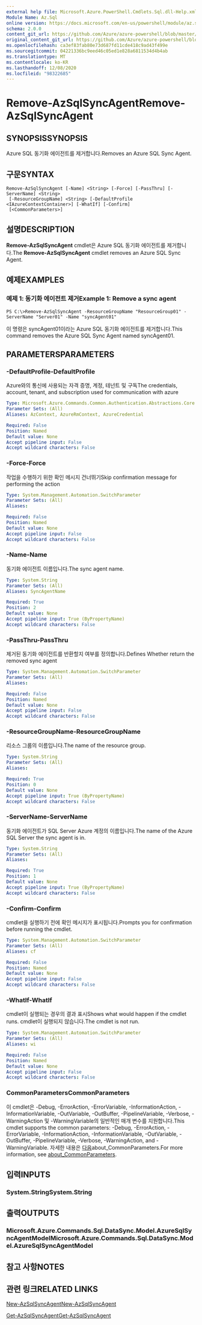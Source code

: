 ```yaml
---
external help file: Microsoft.Azure.PowerShell.Cmdlets.Sql.dll-Help.xml
Module Name: Az.Sql
online version: https://docs.microsoft.com/en-us/powershell/module/az.sql/remove-azsqlsyncagent
schema: 2.0.0
content_git_url: https://github.com/Azure/azure-powershell/blob/master/src/Sql/Sql/help/Remove-AzSqlSyncAgent.md
original_content_git_url: https://github.com/Azure/azure-powershell/blob/master/src/Sql/Sql/help/Remove-AzSqlSyncAgent.md
ms.openlocfilehash: ca3ef83fab80e73d687fd11cde418c9ad43f499e
ms.sourcegitcommit: 04221336bc9eed46c05ed1e828a6811534d4b4ab
ms.translationtype: MT
ms.contentlocale: ko-KR
ms.lasthandoff: 12/08/2020
ms.locfileid: "98322685"
---
```

# <span data-ttu-id="260d7-101">Remove-AzSqlSyncAgent</span><span class="sxs-lookup"><span data-stu-id="260d7-101">Remove-AzSqlSyncAgent</span></span>

## <span data-ttu-id="260d7-102">SYNOPSIS</span><span class="sxs-lookup"><span data-stu-id="260d7-102">SYNOPSIS</span></span>
<span data-ttu-id="260d7-103">Azure SQL 동기화 에이전트를 제거합니다.</span><span class="sxs-lookup"><span data-stu-id="260d7-103">Removes an Azure SQL Sync Agent.</span></span>

## <span data-ttu-id="260d7-104">구문</span><span class="sxs-lookup"><span data-stu-id="260d7-104">SYNTAX</span></span>

```
Remove-AzSqlSyncAgent [-Name] <String> [-Force] [-PassThru] [-ServerName] <String>
 [-ResourceGroupName] <String> [-DefaultProfile <IAzureContextContainer>] [-WhatIf] [-Confirm]
 [<CommonParameters>]
```

## <span data-ttu-id="260d7-105">설명</span><span class="sxs-lookup"><span data-stu-id="260d7-105">DESCRIPTION</span></span>
<span data-ttu-id="260d7-106">**Remove-AzSqlSyncAgent** cmdlet은 Azure SQL 동기화 에이전트를 제거합니다.</span><span class="sxs-lookup"><span data-stu-id="260d7-106">The **Remove-AzSqlSyncAgent** cmdlet removes an Azure SQL Sync Agent.</span></span>

## <span data-ttu-id="260d7-107">예제</span><span class="sxs-lookup"><span data-stu-id="260d7-107">EXAMPLES</span></span>

### <span data-ttu-id="260d7-108">예제 1: 동기화 에이전트 제거</span><span class="sxs-lookup"><span data-stu-id="260d7-108">Example 1: Remove a sync agent</span></span>
```
PS C:\>Remove-AzSqlSyncAgent -ResourceGroupName "ResourceGroup01" -ServerName "Server01" -Name "syncAgent01"
```

<span data-ttu-id="260d7-109">이 명령은 syncAgent01이라는 Azure SQL 동기화 에이전트를 제거합니다.</span><span class="sxs-lookup"><span data-stu-id="260d7-109">This command removes the Azure SQL Sync Agent named syncAgent01.</span></span>

## <span data-ttu-id="260d7-110">PARAMETERS</span><span class="sxs-lookup"><span data-stu-id="260d7-110">PARAMETERS</span></span>

### <span data-ttu-id="260d7-111">-DefaultProfile</span><span class="sxs-lookup"><span data-stu-id="260d7-111">-DefaultProfile</span></span>
<span data-ttu-id="260d7-112">Azure와의 통신에 사용되는 자격 증명, 계정, 테넌트 및 구독</span><span class="sxs-lookup"><span data-stu-id="260d7-112">The credentials, account, tenant, and subscription used for communication with azure</span></span>

```yaml
Type: Microsoft.Azure.Commands.Common.Authentication.Abstractions.Core.IAzureContextContainer
Parameter Sets: (All)
Aliases: AzContext, AzureRmContext, AzureCredential

Required: False
Position: Named
Default value: None
Accept pipeline input: False
Accept wildcard characters: False
```

### <span data-ttu-id="260d7-113">-Force</span><span class="sxs-lookup"><span data-stu-id="260d7-113">-Force</span></span>
<span data-ttu-id="260d7-114">작업을 수행하기 위한 확인 메시지 건너뛰기</span><span class="sxs-lookup"><span data-stu-id="260d7-114">Skip confirmation message for performing the action</span></span>

```yaml
Type: System.Management.Automation.SwitchParameter
Parameter Sets: (All)
Aliases:

Required: False
Position: Named
Default value: None
Accept pipeline input: False
Accept wildcard characters: False
```

### <span data-ttu-id="260d7-115">-Name</span><span class="sxs-lookup"><span data-stu-id="260d7-115">-Name</span></span>
<span data-ttu-id="260d7-116">동기화 에이전트 이름입니다.</span><span class="sxs-lookup"><span data-stu-id="260d7-116">The sync agent name.</span></span>

```yaml
Type: System.String
Parameter Sets: (All)
Aliases: SyncAgentName

Required: True
Position: 2
Default value: None
Accept pipeline input: True (ByPropertyName)
Accept wildcard characters: False
```

### <span data-ttu-id="260d7-117">-PassThru</span><span class="sxs-lookup"><span data-stu-id="260d7-117">-PassThru</span></span>
<span data-ttu-id="260d7-118">제거된 동기화 에이전트를 반환할지 여부를 정의합니다.</span><span class="sxs-lookup"><span data-stu-id="260d7-118">Defines Whether return the removed sync agent</span></span>

```yaml
Type: System.Management.Automation.SwitchParameter
Parameter Sets: (All)
Aliases:

Required: False
Position: Named
Default value: None
Accept pipeline input: False
Accept wildcard characters: False
```

### <span data-ttu-id="260d7-119">-ResourceGroupName</span><span class="sxs-lookup"><span data-stu-id="260d7-119">-ResourceGroupName</span></span>
<span data-ttu-id="260d7-120">리소스 그룹의 이름입니다.</span><span class="sxs-lookup"><span data-stu-id="260d7-120">The name of the resource group.</span></span>

```yaml
Type: System.String
Parameter Sets: (All)
Aliases:

Required: True
Position: 0
Default value: None
Accept pipeline input: True (ByPropertyName)
Accept wildcard characters: False
```

### <span data-ttu-id="260d7-121">-ServerName</span><span class="sxs-lookup"><span data-stu-id="260d7-121">-ServerName</span></span>
<span data-ttu-id="260d7-122">동기화 에이전트가 SQL Server Azure 계정의 이름입니다.</span><span class="sxs-lookup"><span data-stu-id="260d7-122">The name of the Azure SQL Server the sync agent is in.</span></span>

```yaml
Type: System.String
Parameter Sets: (All)
Aliases:

Required: True
Position: 1
Default value: None
Accept pipeline input: True (ByPropertyName)
Accept wildcard characters: False
```

### <span data-ttu-id="260d7-123">-Confirm</span><span class="sxs-lookup"><span data-stu-id="260d7-123">-Confirm</span></span>
<span data-ttu-id="260d7-124">cmdlet을 실행하기 전에 확인 메시지가 표시됩니다.</span><span class="sxs-lookup"><span data-stu-id="260d7-124">Prompts you for confirmation before running the cmdlet.</span></span>

```yaml
Type: System.Management.Automation.SwitchParameter
Parameter Sets: (All)
Aliases: cf

Required: False
Position: Named
Default value: None
Accept pipeline input: False
Accept wildcard characters: False
```

### <span data-ttu-id="260d7-125">-WhatIf</span><span class="sxs-lookup"><span data-stu-id="260d7-125">-WhatIf</span></span>
<span data-ttu-id="260d7-126">cmdlet이 실행되는 경우의 결과 표시</span><span class="sxs-lookup"><span data-stu-id="260d7-126">Shows what would happen if the cmdlet runs.</span></span>
<span data-ttu-id="260d7-127">cmdlet이 실행되지 않습니다.</span><span class="sxs-lookup"><span data-stu-id="260d7-127">The cmdlet is not run.</span></span>

```yaml
Type: System.Management.Automation.SwitchParameter
Parameter Sets: (All)
Aliases: wi

Required: False
Position: Named
Default value: None
Accept pipeline input: False
Accept wildcard characters: False
```

### <span data-ttu-id="260d7-128">CommonParameters</span><span class="sxs-lookup"><span data-stu-id="260d7-128">CommonParameters</span></span>
<span data-ttu-id="260d7-129">이 cmdlet은 -Debug, -ErrorAction, -ErrorVariable, -InformationAction, -InformationVariable, -OutVariable, -OutBuffer, -PipelineVariable, -Verbose, -WarningAction 및 -WarningVariable의 일반적인 매개 변수를 지원합니다.</span><span class="sxs-lookup"><span data-stu-id="260d7-129">This cmdlet supports the common parameters: -Debug, -ErrorAction, -ErrorVariable, -InformationAction, -InformationVariable, -OutVariable, -OutBuffer, -PipelineVariable, -Verbose, -WarningAction, and -WarningVariable.</span></span> <span data-ttu-id="260d7-130">자세한 내용은 [다음](http://go.microsoft.com/fwlink/?LinkID=113216)about_CommonParameters.</span><span class="sxs-lookup"><span data-stu-id="260d7-130">For more information, see [about_CommonParameters](http://go.microsoft.com/fwlink/?LinkID=113216).</span></span>

## <span data-ttu-id="260d7-131">입력</span><span class="sxs-lookup"><span data-stu-id="260d7-131">INPUTS</span></span>

### <span data-ttu-id="260d7-132">System.String</span><span class="sxs-lookup"><span data-stu-id="260d7-132">System.String</span></span>

## <span data-ttu-id="260d7-133">출력</span><span class="sxs-lookup"><span data-stu-id="260d7-133">OUTPUTS</span></span>

### <span data-ttu-id="260d7-134">Microsoft.Azure.Commands.Sql.DataSync.Model.AzureSqlSyncAgentModel</span><span class="sxs-lookup"><span data-stu-id="260d7-134">Microsoft.Azure.Commands.Sql.DataSync.Model.AzureSqlSyncAgentModel</span></span>

## <span data-ttu-id="260d7-135">참고 사항</span><span class="sxs-lookup"><span data-stu-id="260d7-135">NOTES</span></span>

## <span data-ttu-id="260d7-136">관련 링크</span><span class="sxs-lookup"><span data-stu-id="260d7-136">RELATED LINKS</span></span>

[<span data-ttu-id="260d7-137">New-AzSqlSyncAgent</span><span class="sxs-lookup"><span data-stu-id="260d7-137">New-AzSqlSyncAgent</span></span>](./New-AzSqlSyncAgent.md)

[<span data-ttu-id="260d7-138">Get-AzSqlSyncAgent</span><span class="sxs-lookup"><span data-stu-id="260d7-138">Get-AzSqlSyncAgent</span></span>](./Get-AzSqlSyncAgent.md)

